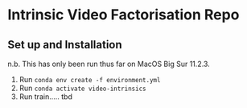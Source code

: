# Intrinsic Video Factorisation Repo

## Set up and Installation
n.b. This has only been run thus far on MacOS Big Sur 11.2.3.
1) Run ```conda env create -f environment.yml```
2) Run ```conda activate video-intrinsics```
3) Run train..... tbd